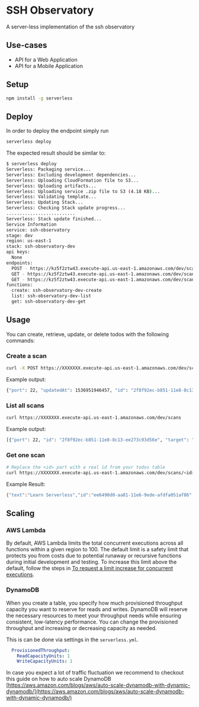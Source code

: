 # SSH Observatory

A server-less implementation of the ssh observatory

## Use-cases

- API for a Web Application
- API for a Mobile Application

## Setup

```bash
npm install -g serverless
```

## Deploy

In order to deploy the endpoint simply run

```bash
serverless deploy
```

The expected result should be similar to:

```bash
$ serverless deploy
Serverless: Packaging service...
Serverless: Excluding development dependencies...
Serverless: Uploading CloudFormation file to S3...
Serverless: Uploading artifacts...
Serverless: Uploading service .zip file to S3 (4.18 KB)...
Serverless: Validating template...
Serverless: Updating Stack...
Serverless: Checking Stack update progress...
..........................
Serverless: Stack update finished...
Service Information
service: ssh-observatory
stage: dev
region: us-east-1
stack: ssh-observatory-dev
api keys:
  None
endpoints:
  POST - https://kz5f2ztw43.execute-api.us-east-1.amazonaws.com/dev/scans
  GET - https://kz5f2ztw43.execute-api.us-east-1.amazonaws.com/dev/scans
  GET - https://kz5f2ztw43.execute-api.us-east-1.amazonaws.com/dev/scans/{id}
functions:
  create: ssh-observatory-dev-create
  list: ssh-observatory-dev-list
  get: ssh-observatory-dev-get
```

## Usage

You can create, retrieve, update, or delete todos with the following commands:

### Create a scan

```bash
curl -X POST https://XXXXXXX.execute-api.us-east-1.amazonaws.com/dev/scans --data '{ "target": "ssh.mozilla.com", "port": 22 }'
```

Example output:
```bash
{"port": 22, "updatedAt": 1536951946457, "id": "2f8f92ec-b851-11e8-8c13-ee273c03d56e", "createdAt": 1536951946457, "target": "ssh.mozilla.com"}
```

### List all scans

```bash
curl https://XXXXXXX.execute-api.us-east-1.amazonaws.com/dev/scans
```

Example output:
```bash
[{"port": 22, "id": "2f8f92ec-b851-11e8-8c13-ee273c03d56e", "target": "ssh.mozilla.com", "createdAt": 1536951946457, "updatedAt": 1536951946457}, {"port": 22, "id": "2e94de74-b851-11e8-8c13-ee273c03d56e", "target": "ssh.mozilla.com", "createdAt": 1536951944812, "updatedAt": 1536951944812}, {"port": 22, "id": "59d27142-b850-11e8-8c13-ee273c03d56e", "target": "ssh.mozilla.com", "createdAt": 1536951587861, "updatedAt": 1536951587861}]
```

### Get one scan

```bash
# Replace the <id> part with a real id from your todos table
curl https://XXXXXXX.execute-api.us-east-1.amazonaws.com/dev/scans/<id>
```

Example Result:
```bash
{"text":"Learn Serverless","id":"ee6490d0-aa81-11e6-9ede-afdfa051af86","createdAt":1479138570824,"checked":false,"updatedAt":1479138570824}%
```


## Scaling

### AWS Lambda

By default, AWS Lambda limits the total concurrent executions across all functions within a given region to 100. The default limit is a safety limit that protects you from costs due to potential runaway or recursive functions during initial development and testing. To increase this limit above the default, follow the steps in [To request a limit increase for concurrent executions](http://docs.aws.amazon.com/lambda/latest/dg/concurrent-executions.html#increase-concurrent-executions-limit).

### DynamoDB

When you create a table, you specify how much provisioned throughput capacity you want to reserve for reads and writes. DynamoDB will reserve the necessary resources to meet your throughput needs while ensuring consistent, low-latency performance. You can change the provisioned throughput and increasing or decreasing capacity as needed.

This is can be done via settings in the `serverless.yml`.

```yaml
  ProvisionedThroughput:
    ReadCapacityUnits: 1
    WriteCapacityUnits: 1
```

In case you expect a lot of traffic fluctuation we recommend to checkout this guide on how to auto scale DynamoDB [https://aws.amazon.com/blogs/aws/auto-scale-dynamodb-with-dynamic-dynamodb/](https://aws.amazon.com/blogs/aws/auto-scale-dynamodb-with-dynamic-dynamodb/)

